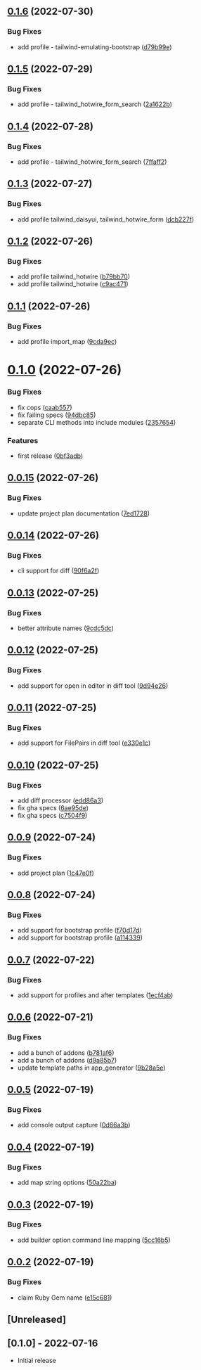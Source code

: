 ## [0.1.6](https://github.com/klueless-io/rails_app_generator/compare/v0.1.5...v0.1.6) (2022-07-30)


### Bug Fixes

* add profile - tailwind-emulating-bootstrap ([d79b99e](https://github.com/klueless-io/rails_app_generator/commit/d79b99ecb8448635952d6c978aea9c5e92f11a71))

## [0.1.5](https://github.com/klueless-io/rails_app_generator/compare/v0.1.4...v0.1.5) (2022-07-29)


### Bug Fixes

* add profile - tailwind_hotwire_form_search ([2a1622b](https://github.com/klueless-io/rails_app_generator/commit/2a1622bf4bb4f236e08fd2c8bd44ec970a46c75d))

## [0.1.4](https://github.com/klueless-io/rails_app_generator/compare/v0.1.3...v0.1.4) (2022-07-28)


### Bug Fixes

* add profile - tailwind_hotwire_form_search ([7ffaff2](https://github.com/klueless-io/rails_app_generator/commit/7ffaff2f746a61430cffc9bb989326bdd493b3d6))

## [0.1.3](https://github.com/klueless-io/rails_app_generator/compare/v0.1.2...v0.1.3) (2022-07-27)


### Bug Fixes

* add profile tailwind_daisyui, tailwind_hotwire_form ([dcb227f](https://github.com/klueless-io/rails_app_generator/commit/dcb227fc9ccf0783d87049c4c6660f914e39fa97))

## [0.1.2](https://github.com/klueless-io/rails_app_generator/compare/v0.1.1...v0.1.2) (2022-07-26)


### Bug Fixes

* add profile tailwind_hotwire ([b79bb70](https://github.com/klueless-io/rails_app_generator/commit/b79bb70258c7e312d460961dd98516ddd1e2650c))
* add profile tailwind_hotwire ([c9ac471](https://github.com/klueless-io/rails_app_generator/commit/c9ac471e4391fe0ddd4b97977916da25cdc4f33e))

## [0.1.1](https://github.com/klueless-io/rails_app_generator/compare/v0.1.0...v0.1.1) (2022-07-26)


### Bug Fixes

* add profile import_map ([9cda9ec](https://github.com/klueless-io/rails_app_generator/commit/9cda9ecc85992a0903450dbd9245795fc471d9a5))

# [0.1.0](https://github.com/klueless-io/rails_app_generator/compare/v0.0.15...v0.1.0) (2022-07-26)


### Bug Fixes

* fix cops ([caab557](https://github.com/klueless-io/rails_app_generator/commit/caab557ac6bd42df3e732024b8d71d97238c3a22))
* fix failing specs ([94dbc85](https://github.com/klueless-io/rails_app_generator/commit/94dbc85a898da8954927b8a0e2979f83d6850e79))
* separate CLI methods into include modules ([2357654](https://github.com/klueless-io/rails_app_generator/commit/235765457f736d56f5ee64b064d2fe666c71ead8))


### Features

* first release ([0bf3adb](https://github.com/klueless-io/rails_app_generator/commit/0bf3adba504a8524c821b4497c9d5e001126e3d3))

## [0.0.15](https://github.com/klueless-io/rails_app_generator/compare/v0.0.14...v0.0.15) (2022-07-26)


### Bug Fixes

* update project plan documentation ([7ed1728](https://github.com/klueless-io/rails_app_generator/commit/7ed1728e081149e56eb4292f37825169a5f21690))

## [0.0.14](https://github.com/klueless-io/rails_app_generator/compare/v0.0.13...v0.0.14) (2022-07-26)


### Bug Fixes

* cli support for diff ([90f6a2f](https://github.com/klueless-io/rails_app_generator/commit/90f6a2f03c31f8b78d6f2b140a173bc73f08c48c))

## [0.0.13](https://github.com/klueless-io/rails_app_generator/compare/v0.0.12...v0.0.13) (2022-07-25)


### Bug Fixes

* better attribute names ([9cdc5dc](https://github.com/klueless-io/rails_app_generator/commit/9cdc5dc24a4d2402efed68ddbf71e461ee870bbe))

## [0.0.12](https://github.com/klueless-io/rails_app_generator/compare/v0.0.11...v0.0.12) (2022-07-25)


### Bug Fixes

* add support for open in editor in diff tool ([9d94e26](https://github.com/klueless-io/rails_app_generator/commit/9d94e261c6bac8d17c65da00d6d7d8e2907422ae))

## [0.0.11](https://github.com/klueless-io/rails_app_generator/compare/v0.0.10...v0.0.11) (2022-07-25)


### Bug Fixes

* add support for FilePairs in diff tool ([e330e1c](https://github.com/klueless-io/rails_app_generator/commit/e330e1c3db06ac2710893a3909f36af290727b57))

## [0.0.10](https://github.com/klueless-io/rails_app_generator/compare/v0.0.9...v0.0.10) (2022-07-25)


### Bug Fixes

* add diff processor ([edd86a3](https://github.com/klueless-io/rails_app_generator/commit/edd86a3657ec83c566f84cd965820d780a2a1c43))
* fix gha specs ([6ae95de](https://github.com/klueless-io/rails_app_generator/commit/6ae95de2e53e77590375c3a9863a78744b38fa30))
* fix gha specs ([c7504f9](https://github.com/klueless-io/rails_app_generator/commit/c7504f97ddf25011a887b7b6ec4b0235e6dbd16d))

## [0.0.9](https://github.com/klueless-io/rails_app_generator/compare/v0.0.8...v0.0.9) (2022-07-24)


### Bug Fixes

* add project plan ([1c47e0f](https://github.com/klueless-io/rails_app_generator/commit/1c47e0fa82b7b184d63fab8c2363416587d4c66d))

## [0.0.8](https://github.com/klueless-io/rails_app_generator/compare/v0.0.7...v0.0.8) (2022-07-24)


### Bug Fixes

* add support for bootstrap profile ([f70d17d](https://github.com/klueless-io/rails_app_generator/commit/f70d17d28cae3f7758c62360bd3d97ca27bf06b5))
* add support for bootstrap profile ([a114339](https://github.com/klueless-io/rails_app_generator/commit/a1143391166c10fc802800e2e1236f69aeda9091))

## [0.0.7](https://github.com/klueless-io/rails_app_generator/compare/v0.0.6...v0.0.7) (2022-07-22)


### Bug Fixes

* add support for profiles and after templates ([1ecf4ab](https://github.com/klueless-io/rails_app_generator/commit/1ecf4abef1bc0f45928a33319ed9db8bebe1c27a))

## [0.0.6](https://github.com/klueless-io/rails_app_generator/compare/v0.0.5...v0.0.6) (2022-07-21)


### Bug Fixes

* add a bunch of addons ([b781af6](https://github.com/klueless-io/rails_app_generator/commit/b781af66d7fe7d7dcd2550577166213deefc06c6))
* add a bunch of addons ([d9a85b7](https://github.com/klueless-io/rails_app_generator/commit/d9a85b7b32c2c25577d98b4b3be9aab7947ff6e9))
* update template paths in app_generator ([9b28a5e](https://github.com/klueless-io/rails_app_generator/commit/9b28a5ee58535a761581e619eb01dc3059a79948))

## [0.0.5](https://github.com/klueless-io/rails_app_generator/compare/v0.0.4...v0.0.5) (2022-07-19)


### Bug Fixes

* add console output capture ([0d66a3b](https://github.com/klueless-io/rails_app_generator/commit/0d66a3ba19c2adbd0f2c0747b8212e7e628c22ba))

## [0.0.4](https://github.com/klueless-io/rails_app_generator/compare/v0.0.3...v0.0.4) (2022-07-19)


### Bug Fixes

* add map string options ([50a22ba](https://github.com/klueless-io/rails_app_generator/commit/50a22ba1bdefc7726e687d072009d73bbfd21b83))

## [0.0.3](https://github.com/klueless-io/rails_app_generator/compare/v0.0.2...v0.0.3) (2022-07-19)


### Bug Fixes

* add builder option command line mapping ([5cc16b5](https://github.com/klueless-io/rails_app_generator/commit/5cc16b53f3ea2821e226a51dedfa10513307860f))

## [0.0.2](https://github.com/klueless-io/rails_app_generator/compare/v0.0.1...v0.0.2) (2022-07-19)


### Bug Fixes

* claim Ruby Gem name ([e15c681](https://github.com/klueless-io/rails_app_generator/commit/e15c6819eda783a345b79db3e22e544b50d9ef7c))

## [Unreleased]

## [0.1.0] - 2022-07-16

- Initial release
